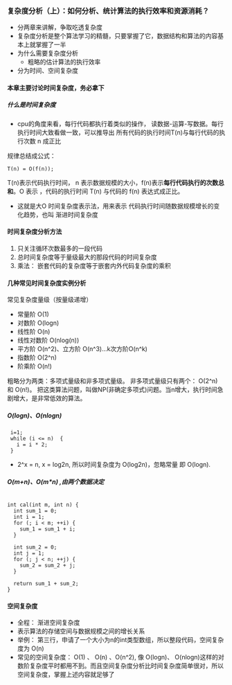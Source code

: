 ### 复杂度分析（上）：如何分析、统计算法的执行效率和资源消耗？
* 分两章来讲解，争取吃透复杂度
* 复杂度分析是整个算法学习的精髓，只要掌握了它，数据结构和算法的内容基本上就掌握了一半
* 为什么需要复杂度分析
  * 粗略的估计算法的执行效率
* 分为时间、空间复杂度  
#### 本章主要讨论时间复杂度，务必拿下
##### 什么是时间复杂度
* cpu的角度来看，每行代码都执行着类似的操作， 读数据-运算-写数据。每行执行时间大致看做一致，可以推导出
所有代码的执行时间T(n)与每行代码的执行次数 n 成正比

规律总结成公式：
```
T(n) = O(f(n));
```

T(n)表示代码执行时间， n 表示数据规模的大小，f(n)表示**每行代码执行的次数总和**。O 表示 ，代码的执行时间 T(n) 与代码的 f(n) 表达式成正比。

* 这就是大O 时间复杂度表示法，用来表示 代码执行时间随数据规模增长的变化趋势，也叫 渐进时间复杂度

#### 时间复杂度分析方法
1. 只关注循环次数最多的一段代码
2. 总时间复杂度等于量级最大的那段代码的时间复杂度
3. 乘法： 嵌套代码的复杂度等于嵌套内外代码复杂度的乘积

#### 几种常见时间复杂度实例分析
常见复杂度量级（按量级递增）
* 常量阶 O(1)
* 对数阶 O(logn)
* 线性阶 O(n)
* 线性对数阶 O(nlog(n))
* 平方阶 O(n^2)、立方阶 O(n^3)...k次方阶O(n^k)
* 指数阶 O(2^n)
* 阶乘阶 O(n!)

粗略分为两类：多项式量级和非多项式量级。
非多项式量级只有两个： O(2^n) 和 O(n!)。 把这类算法问题，叫做NP(非确定多项式)问题。当n增大，执行时间急剧增大，是非常低效的算法。

##### O(logn)、O(nlogn)
```
 i=1;
 while (i <= n)  {
   i = i * 2;
 }
```
* 2^x = n, x = log2n, 所以时间复杂度为 O(log2n)，忽略常量 即 O(logn).
##### O(m+n)、O(m*n) ,由两个数据决定
```

int cal(int m, int n) {
  int sum_1 = 0;
  int i = 1;
  for (; i < m; ++i) {
    sum_1 = sum_1 + i;
  }

  int sum_2 = 0;
  int j = 1;
  for (; j < n; ++j) {
    sum_2 = sum_2 + j;
  }

  return sum_1 + sum_2;
}
```

#### 空间复杂度
* 全程： 渐进空间复杂度
* 表示算法的存储空间与数据规模之间的增长关系
* 举例： 第三行，申请了一个大小为n的int类型数组，所以整段代码，空间复杂度为 O(n)
* 常见的空间复杂度： O(1) 、 O(n) 、O(n^2), 像 O(logn)、 O(nlogn)这样的对数阶复杂度平时都用不到。而且空间复杂度分析比时间复杂度简单很对，所以空间复杂度，掌握上述内容就足够了

